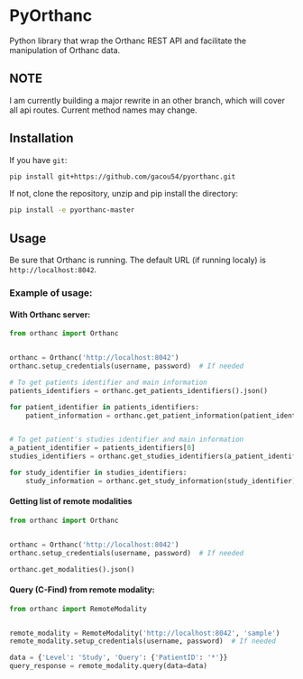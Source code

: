 # PyOrthanc
Python library that wrap the Orthanc REST API and facilitate the manipulation of Orthanc data.

## NOTE
I am currently building a major rewrite in an other branch, which will cover all api routes. Current method names may change.

## Installation
If you have `git`:
```sh
pip install git+https://github.com/gacou54/pyorthanc.git
```

If not, clone the repository, unzip and pip install the directory:
```sh
pip install -e pyorthanc-master
```

## Usage
Be sure that Orthanc is running. The default URL (if running localy) is `http://localhost:8042`.

### Example of usage:

#### With Orthanc server:
```python
from orthanc import Orthanc


orthanc = Orthanc('http://localhost:8042')
orthanc.setup_credentials(username, password)  # If needed

# To get patients identifier and main information
patients_identifiers = orthanc.get_patients_identifiers().json()

for patient_identifier in patients_identifiers:
    patient_information = orthanc.get_patient_information(patient_identifier).json()


# To get patient's studies identifier and main information
a_patient_identifier = patients_identifiers[0]
studies_identifiers = orthanc.get_studies_identifiers(a_patient_identifier)

for study_identifier in studies_identifiers:
    study_information = orthanc.get_study_information(study_identifier).json()
```

#### Getting list of remote modalities
```python
from orthanc import Orthanc


orthanc = Orthanc('http://localhost:8042')
orthanc.setup_credentials(username, password)  # If needed

orthanc.get_modalities().json()
```

#### Query (C-Find) from remote modality:
```python
from orthanc import RemoteModality


remote_modality = RemoteModality('http://localhost:8042', 'sample')
remote_modality.setup_credentials(username, password)  # If needed

data = {'Level': 'Study', 'Query': {'PatientID': '*'}}
query_response = remote_modality.query(data=data)
```
